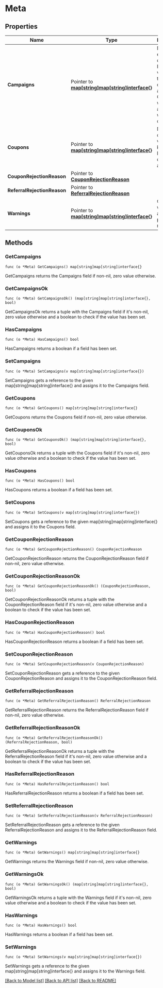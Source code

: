 # Meta

## Properties

Name | Type | Description | Notes
------------ | ------------- | ------------- | -------------
**Campaigns** | Pointer to [**map[string]map[string]interface{}**](map[string]interface{}.md) | Maps each evaluated campaign ID to a key-value list of that campaigns attributes. Campaigns without attributes will be omitted. | [optional] 
**Coupons** | Pointer to [**map[string]map[string]interface{}**](map[string]interface{}.md) | Maps the coupon value to a key-value list of that coupons attributes. | [optional] 
**CouponRejectionReason** | Pointer to [**CouponRejectionReason**](CouponRejectionReason.md) |  | [optional] 
**ReferralRejectionReason** | Pointer to [**ReferralRejectionReason**](ReferralRejectionReason.md) |  | [optional] 
**Warnings** | Pointer to [**map[string]map[string]interface{}**](map[string]interface{}.md) | Contains warnings about possible misuse. | [optional] 

## Methods

### GetCampaigns

`func (o *Meta) GetCampaigns() map[string]map[string]interface{}`

GetCampaigns returns the Campaigns field if non-nil, zero value otherwise.

### GetCampaignsOk

`func (o *Meta) GetCampaignsOk() (map[string]map[string]interface{}, bool)`

GetCampaignsOk returns a tuple with the Campaigns field if it's non-nil, zero value otherwise
and a boolean to check if the value has been set.

### HasCampaigns

`func (o *Meta) HasCampaigns() bool`

HasCampaigns returns a boolean if a field has been set.

### SetCampaigns

`func (o *Meta) SetCampaigns(v map[string]map[string]interface{})`

SetCampaigns gets a reference to the given map[string]map[string]interface{} and assigns it to the Campaigns field.

### GetCoupons

`func (o *Meta) GetCoupons() map[string]map[string]interface{}`

GetCoupons returns the Coupons field if non-nil, zero value otherwise.

### GetCouponsOk

`func (o *Meta) GetCouponsOk() (map[string]map[string]interface{}, bool)`

GetCouponsOk returns a tuple with the Coupons field if it's non-nil, zero value otherwise
and a boolean to check if the value has been set.

### HasCoupons

`func (o *Meta) HasCoupons() bool`

HasCoupons returns a boolean if a field has been set.

### SetCoupons

`func (o *Meta) SetCoupons(v map[string]map[string]interface{})`

SetCoupons gets a reference to the given map[string]map[string]interface{} and assigns it to the Coupons field.

### GetCouponRejectionReason

`func (o *Meta) GetCouponRejectionReason() CouponRejectionReason`

GetCouponRejectionReason returns the CouponRejectionReason field if non-nil, zero value otherwise.

### GetCouponRejectionReasonOk

`func (o *Meta) GetCouponRejectionReasonOk() (CouponRejectionReason, bool)`

GetCouponRejectionReasonOk returns a tuple with the CouponRejectionReason field if it's non-nil, zero value otherwise
and a boolean to check if the value has been set.

### HasCouponRejectionReason

`func (o *Meta) HasCouponRejectionReason() bool`

HasCouponRejectionReason returns a boolean if a field has been set.

### SetCouponRejectionReason

`func (o *Meta) SetCouponRejectionReason(v CouponRejectionReason)`

SetCouponRejectionReason gets a reference to the given CouponRejectionReason and assigns it to the CouponRejectionReason field.

### GetReferralRejectionReason

`func (o *Meta) GetReferralRejectionReason() ReferralRejectionReason`

GetReferralRejectionReason returns the ReferralRejectionReason field if non-nil, zero value otherwise.

### GetReferralRejectionReasonOk

`func (o *Meta) GetReferralRejectionReasonOk() (ReferralRejectionReason, bool)`

GetReferralRejectionReasonOk returns a tuple with the ReferralRejectionReason field if it's non-nil, zero value otherwise
and a boolean to check if the value has been set.

### HasReferralRejectionReason

`func (o *Meta) HasReferralRejectionReason() bool`

HasReferralRejectionReason returns a boolean if a field has been set.

### SetReferralRejectionReason

`func (o *Meta) SetReferralRejectionReason(v ReferralRejectionReason)`

SetReferralRejectionReason gets a reference to the given ReferralRejectionReason and assigns it to the ReferralRejectionReason field.

### GetWarnings

`func (o *Meta) GetWarnings() map[string]map[string]interface{}`

GetWarnings returns the Warnings field if non-nil, zero value otherwise.

### GetWarningsOk

`func (o *Meta) GetWarningsOk() (map[string]map[string]interface{}, bool)`

GetWarningsOk returns a tuple with the Warnings field if it's non-nil, zero value otherwise
and a boolean to check if the value has been set.

### HasWarnings

`func (o *Meta) HasWarnings() bool`

HasWarnings returns a boolean if a field has been set.

### SetWarnings

`func (o *Meta) SetWarnings(v map[string]map[string]interface{})`

SetWarnings gets a reference to the given map[string]map[string]interface{} and assigns it to the Warnings field.


[[Back to Model list]](../README.md#documentation-for-models) [[Back to API list]](../README.md#documentation-for-api-endpoints) [[Back to README]](../README.md)


